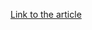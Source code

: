[Link to the article](https://www.esentire.com/blog/exploring-asyncrat-and-infostealer-plugin-delivery-through-phishing-emails)
